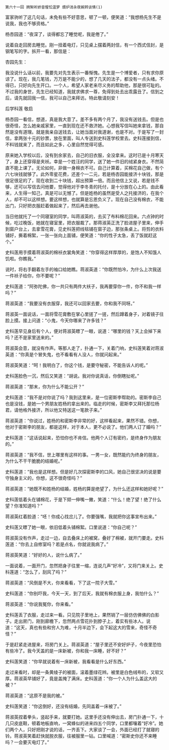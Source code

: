     第六十一回 拥絮听娇音惺忪温梦 煨炉消永夜婉转谈情(1) 

   富家驹听了这几句话，未免有些不好意思，顿了一顿，便笑道：“我想杨先生不是说我，我也不够资格。”

   杨杏园道：“夜深了，谈得都忘了睡觉呢，我是倦了。”

   说着自走回房去睡觉。刚一扭着电灯，只见桌上摆着两封信，有一个西式信封，是钢笔写的字。拆开一看，那信是：

   杏园先生：

   我没说什么话以前，我要先对先生表示一番惭愧。先生是一个博爱者，只有求你原谅了。现在，我几笔钱，万万是不能少的，想了几天的法子，都没有一点头绪。不得已，只好向先生开口。一个人，希望人家老来尽义务的帮助他，那是很可耻的。不过我的身世，先生已经知道，我就求佛求一尊，免得到处去出乖露丑了。信到之后，请先就回我一信，我可以自己来拜访。特此敬请刻安！

   后学科莲 敬启

   杨杏园一看信，想道，真是我大意了。差不多有两个月了，我没有送钱去。但是也很奇怪，怎么她亲戚家里，一直到现在还不救济她。心想我写信叫她来拿钱，那自然是没有道理。就是我亲自送钱去，让她当面对我道谢，也是不对。于是写了一封信，拿两张十元的钞票，放在里面，叫人专送到史科莲学校里去。史科莲接到信，不料钱就来了，而且如此之多，心里自然觉得可感。

   原来她入学校以后，没有到余家去，自己的旧衣服，全没拿来。这时已是十月寒天了，身上还穿得是夹袄。幸是一个姓汪的同学，送了她一件旧的绒紧身衣。不然简直不能上课了。无论如何，非做一身棉衣不可。自己计算着，买棉花自己做，有个六七块钱就够了。此外零星花费，还差个一二元，若是杨杏园能接济十块钱，那是很足很足的了，现在收到二十块钱，超出预算一倍。而且他信上又说，若是钱不够，还可以写信去问他要，觉得他对于李冬青的托付，是十分放在心上的。由此看来，人生得一知己，真是可以无憾了。但是姓杨的虽然是受人之托接济的，在我个人，却不可以这样想。要这样想，也就算是忘恩负义了。现在自己没有棉衣，不能出门，只好把衣服赶着做起来了，然后再去谢他。

   当日他就托了一个同寝室的同学，叫蒋淑英的，去买了布料棉花回来。六点钟的时候，吃过晚饭，她就在寝室里，把衣服裁了。那蒋淑英正洗了脸进屋子里来，伸手到窗户台上，去拿雪花膏，见史科莲把线毯铺在窗子边，那张条桌上。将剪的衣料铺好，撕着棉絮，一张一张向上面铺，便笑道：“你的性子太急，丢了饭就赶这个。”

   史科莲用手摸着蒋淑英的棉袄衣裳角笑道：“你穿得这样厚厚的，是饱人不知饿人饥啦。你瞧我。”

   说时，将右手翻着左手的袖口给她瞧。蒋淑英道：“你既然怕冷，为什么上次我送一件袄子给你，你不要呢？”

   史科莲道：“阿弥陀佛，你一共只有两件大袄子，我再要穿你一件，你不和我一样吗？”

   蒋淑英道：“我要没有衣服穿，我还可以回家去要，你和我不同呀。”

   蒋淑英一面说话，一面将雪花膏敷在掌心里搓了一搓，然后蹲着身子，对着镜子往脸上摸。接上问道：“小鬼，今天你哪来了许多钱？”

   史科莲早见身后有个人，便对蒋淑英瞟了一眼，说道：“哪里的钱？天上会掉下来吗？还不是家里送来的。”

   蒋淑英会意，就没有作声。等那人走了，扑通一下，关着门响，史科莲笑着对蒋淑英道：“你真是个冒失鬼，也不看看有人没人，你就问起来。”

   蒋淑英笑道：“呵！我明白了，你这个钱，是要守秘密，不能告诉人的呢。”

   史科莲脸色一沉，然后又笑道：“胡说。我对你说真话，你倒瞎扯呢。”

   蒋淑英道：“那末，你为什么不能公开？”

   史科莲道：“我不是对你说了吗？我到这里来，是一位密斯李帮助的。密斯李自己也是没钱，是她一个男朋友姓杨的拿出来的。临走的时候，密斯李又拜托那位杨君，请他格外接济，所以他又特送这一笔款子来。”

   蒋淑英道：“你说过，姓杨的和密斯李非常的好，这样看起来，果然不错。你想，他对于密斯李的朋友，都是这样，对于本人，更不必说了。他们两人订了婚吗？”

   史科莲道：“这话说起来，恐怕你也不肯信。他两个人订有密约，是终身作为朋友的。”

   蒋淑英道：“我不信，世上哪里有这样的事。一男一女，既然能约为终身的朋友，为什么不干干脆脆的结婚呢。”

   史科莲道：“我也是这样想。但是好几次探密斯李的口风，她自己很坚决的说是要守独身主义的，你想，这不很奇怪吗？”

   蒋淑英道：“她既不和姓杨的结婚，姓杨的算是绝望了，为什么还这样和她好呢？”

   史科莲低着头在铺棉花，于是下颏一伸嘴一撇，笑道：“什么！绝了望！绝了什么望？你准知道吗？”

   蒋淑英红着脸道：“呸！你成心找岔儿了。你要强嘴，我就把你这事宣布出来。”

   史科莲又瞟了她一眼，依旧低着头铺棉絮。口里说道：“你自己呢？”

   蒋淑英没有作声，走过一边，自去叠床上的被窝，叠好了棉被，就开门要走。史科莲道：“你去上自修室吗？若是点名，你就说我病了。”

   蒋淑英笑道：“好好的人，说什么病了。”

   一面说着，一面开门，忽然把身子往里一缩，连说几声“好冷”，又将门来关上。史科莲道：“怎么了，刮风了吗？”

   蒋淑英道：“风倒是不大，你来看看，下了这一院子大雪。”

   史科莲道：“你别吓我，今天一天，到了后天，我就有棉衣服上身，我怕什么？”

   蒋淑英道：“你说我冤你，你来看。”

   史科莲丢了衣服，走过来一看。只见院子里地上，果然销了一层仿仿佛佛的白影子。走出房门，刚到廊檐下，忽然两点雪花扑到脖子上，着实有些冰人。说道：“这天，真也有些和穷人为难，十月半边下，会下起这大的雪来，奇怪不奇怪？”

   于是赶紧走进屋来，将房门关上。蒋淑英道：“屋子里还不安好炉子，今夜里恐怕有些冷了。我今天盖的是一床新被，你和我一床睡，好不好？”

   史科莲笑道：“你早就说着有一床新被，我看看是什么好东西。”

   走过来看时，却是一条黄绫子的被面，滚着墨绿花辫。被里是白色绒布的，又软又厚。蒋淑英早铺好了，竟是盖掩了满床。史科莲道：“你一个人为什么盖这大的被？”

   蒋淑英道：“这原不是我的被。”

   史科莲笑道：“你这倒好，还没有结婚，先同盖着一床被了。”

   蒋淑英捏着拳头，竖起手来，就要打她。这里手还没有伸出去，房门扑通一下，十几只皮底鞋，顿着地板直响，一窝蜂似的进来四五个同学，口里都嚷着“好冷”。她们两个人，只好把刚才说的话，一齐丢下。大家谈了一会，外面已经打了就寝的铃。蒋淑英笑着赶快就脱衣服，往被服里一钻。口里喊道：“密斯史你还不来睡吗？一会要灭电灯了。”

